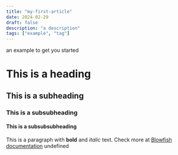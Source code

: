 ```yaml
---
title: "my-first-article"
date: 2024-02-29
draft: false
description: "a description"
tags: ["example", "tag"]
---
```

 an example to get you started
# This is a heading
## This is a subheading
### This is a subsubheading
#### This is a subsubsubheading
This is a paragraph with **bold** and *italic* text.
Check more at [Blowfish documentation](https://blowfish.page/)
undefined
